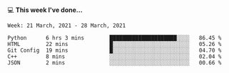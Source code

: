 💻 **This week I've done...**

<!--START_SECTION:waka-->
```text
Week: 21 March, 2021 - 28 March, 2021

Python      6 hrs 3 mins        █████████████████████░░░░   86.45 % 
HTML        22 mins             █░░░░░░░░░░░░░░░░░░░░░░░░   05.26 % 
Git Config  19 mins             █░░░░░░░░░░░░░░░░░░░░░░░░   04.70 % 
C++         8 mins              ░░░░░░░░░░░░░░░░░░░░░░░░░   02.04 % 
JSON        2 mins              ░░░░░░░░░░░░░░░░░░░░░░░░░   00.66 %
```
<!--END_SECTION:waka-->
